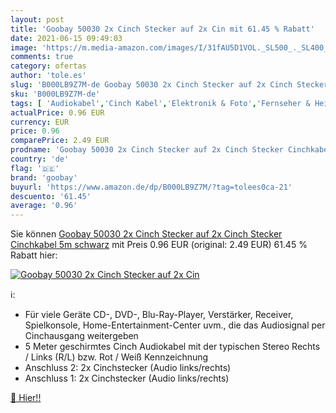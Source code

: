 ```yaml
---
layout: post
title: 'Goobay 50030 2x Cinch Stecker auf 2x Cin mit 61.45 % Rabatt'
date: 2021-06-15 09:49:03
image: 'https://m.media-amazon.com/images/I/31fAU5D1VOL._SL500_._SL400_.jpg'
comments: true
category: ofertas
author: 'tole.es'
slug: 'B000LB9Z7M-de Goobay 50030 2x Cinch Stecker auf 2x Cinch Stecker...'
sku: 'B000LB9Z7M-de'
tags: [ 'Audiokabel','Cinch Kabel','Elektronik & Foto','Fernseher & Heimkino','Heimkino, TV & Video Zubehör','goobay', ]
actualPrice: 0.96 EUR
currency: EUR
price: 0.96
comparePrice: 2.49 EUR
prodname: 'Goobay 50030 2x Cinch Stecker auf 2x Cinch Stecker Cinchkabel 5m  schwarz'
country: 'de'
flag: '🇩🇪'
brand: 'goobay'
buyurl: 'https://www.amazon.de/dp/B000LB9Z7M/?tag=tolees0ca-21'
descuento: '61.45'
average: '0.96'
---
```


Sie können [Goobay 50030 2x Cinch Stecker auf 2x Cinch Stecker Cinchkabel 5m  schwarz](https://www.amazon.de/dp/B000LB9Z7M/?tag=tolees0ca-21) mit Preis 0.96 EUR (original: 2.49 EUR) 61.45 % Rabatt hier:

[![Goobay 50030 2x Cinch Stecker auf 2x Cin](https://m.media-amazon.com/images/I/31fAU5D1VOL._SL500_._SL400_.jpg)](https://www.amazon.de/dp/B000LB9Z7M/?tag=tolees0ca-21)

ℹ️:

- Für viele Geräte CD-, DVD-, Blu-Ray-Player, Verstärker, Receiver, Spielkonsole, Home-Entertainment-Center uvm., die das Audiosignal per Cinchausgang weitergeben
- 5 Meter geschirmtes Cinch Audiokabel mit der typischen Stereo Rechts / Links (R/L) bzw. Rot / Weiß Kennzeichnung
- Anschluss 2: 2x Cinchstecker (Audio links/rechts)
- Anschluss 1: 2x Cinchstecker (Audio links/rechts)

[🛒 Hier!!](https://www.amazon.de/dp/B000LB9Z7M/?tag=tolees0ca-21)
